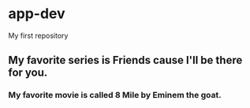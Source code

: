 # app-dev
My first repository
## **My favorite series is Friends cause I'll be there for you.**
### **My favorite movie is called 8 Mile by Eminem the goat.**
